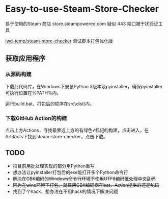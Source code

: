 # Easy-to-use-Steam-Store-Checker

易于使用的Steam 商店 store.steampowered.com 疑似 443 端口被干扰验证工具

[lwd-temp/steam-store-checker](https://github.com/lwd-temp/steam-store-checker) 测试脚本打包优化版


## 获取应用程序
### 从源码构建

下载此代码库，在Windows下安装Python 3版本及pyinstaller，确保pyinstaller可执行位置在%PATH%内。

运行build.bat，打包后的程序在src\dist\内。

### 下载GitHub Action的构建

点击上方Actions，寻找最靠近上方的有绿色√标记的构建，点击进入，在Artifacts下找到steam-store-checker，点击下载。

## TODO

* 把目前用批处理实现的部分用Python重写
* 想办法让pyinstaller打包后的exe能打开多个Python命令行
* ~~解决在GBK编码的Windows命令行环境下使用UTF8编码批处理中文乱码~~
* ~~因为在wine环境下打包，就算用GBK编码保存bat，Action提供的还是乱码~~
* 找到了个hack，想办法在不用hack的情况下解决问题